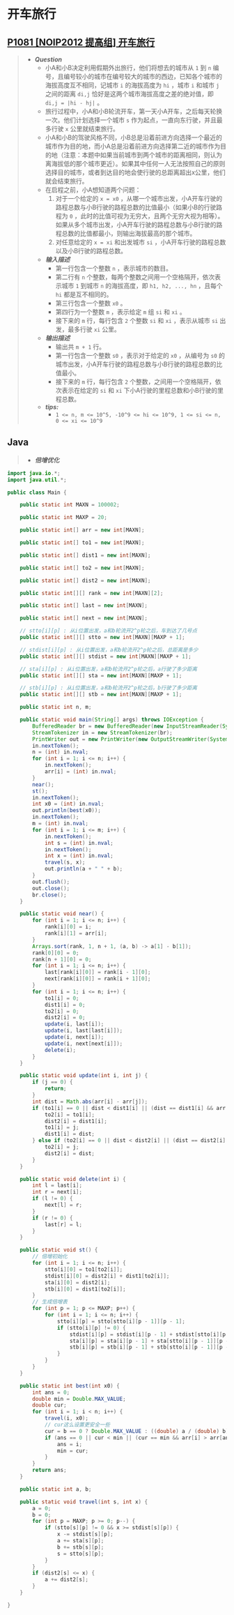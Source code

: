 # 开车旅行

## [P1081 [NOIP2012 提高组] 开车旅行](https://www.luogu.com.cn/problem/P1081)

> - ***Question***
>   - 小A和小B决定利用假期外出旅行，他们将想去的城市从 `1` 到 `n` 编号，且编号较小的城市在编号较大的城市的西边，已知各个城市的海拔高度互不相同，记城市 `i` 的海拔高度为 `hi` ，城市 `i` 和城市 `j` 之间的距离 `di,j` 恰好是这两个城市海拔高度之差的绝对值，即 `di,j = |hi - hj|` 。
>   - 旅行过程中，小A和小B轮流开车，第一天小A开车，之后每天轮换一次。他们计划选择一个城市 `s` 作为起点，一直向东行驶，并且最多行驶 `x` 公里就结束旅行。
>   - 小A和小B的驾驶风格不同，小B总是沿着前进方向选择一个最近的城市作为目的地，而小A总是沿着前进方向选择第二近的城市作为目的地（注意：本题中如果当前城市到两个城市的距离相同，则认为离海拔低的那个城市更近）。如果其中任何一人无法按照自己的原则选择目的城市，或者到达目的地会使行驶的总距离超出x公里，他们就会结束旅行。
>   - 在启程之前，小A想知道两个问题：
>     1. 对于一个给定的 `x = x0` ，从哪一个城市出发，小A开车行驶的路程总数与小B行驶的路程总数的比值最小（如果小B的行驶路程为 `0` ，此时的比值可视为无穷大，且两个无穷大视为相等）。如果从多个城市出发，小A开车行驶的路程总数与小B行驶的路程总数的比值都最小，则输出海拔最高的那个城市。
>     2. 对任意给定的 `x = xi` 和出发城市 `si` ，小A开车行驶的路程总数以及小B行驶的路程总数。
>   - ***输入描述***
>     - 第一行包含一个整数 `n` ，表示城市的数目。
>     - 第二行有 `n` 个整数，每两个整数之间用一个空格隔开，依次表示城市 `1` 到城市 `n` 的海拔高度，即 `h1, h2, ..., hn` ，且每个 `hi` 都是互不相同的。
>     - 第三行包含一个整数 `x0` 。
>     - 第四行为一个整数 `m` ，表示给定 `m` 组 `si` 和 `xi` 。
>     - 接下来的 `m` 行，每行包含 `2` 个整数 `si` 和 `xi` ，表示从城市 `si` 出发，最多行驶 `xi` 公里。
>   - ***输出描述***
>     - 输出共 `m + 1` 行。
>     - 第一行包含一个整数 `s0` ，表示对于给定的 `x0` ，从编号为 `s0` 的城市出发，小A开车行驶的路程总数与小B行驶的路程总数的比值最小。
>     - 接下来的 `m` 行，每行包含 `2` 个整数，之间用一个空格隔开，依次表示在给定的 `si` 和 `xi` 下小A行驶的里程总数和小B行驶的里程总数。
>   - ***tips:***
>     - `1 <= n, m <= 10^5, -10^9 <= hi <= 10^9, 1 <= si <= n, 0 <= xi <= 10^9`

## Java

> - ***倍增优化***

```java
import java.io.*;
import java.util.*;

public class Main {

    public static int MAXN = 100002;

    public static int MAXP = 20;

    public static int[] arr = new int[MAXN];

    public static int[] to1 = new int[MAXN];

    public static int[] dist1 = new int[MAXN];

    public static int[] to2 = new int[MAXN];

    public static int[] dist2 = new int[MAXN];

    public static int[][] rank = new int[MAXN][2];

    public static int[] last = new int[MAXN];

    public static int[] next = new int[MAXN];

    // stto[i][p] : 从i位置出发，a和b轮流开2^p轮之后，车到达了几号点
    public static int[][] stto = new int[MAXN][MAXP + 1];

    // stdist[i][p] : 从i位置出发，a和b轮流开2^p轮之后，总距离是多少
    public static int[][] stdist = new int[MAXN][MAXP + 1];

    // sta[i][p] : 从i位置出发，a和b轮流开2^p轮之后，a行驶了多少距离
    public static int[][] sta = new int[MAXN][MAXP + 1];

    // stb[i][p] : 从i位置出发，a和b轮流开2^p轮之后，b行驶了多少距离
    public static int[][] stb = new int[MAXN][MAXP + 1];

    public static int n, m;

    public static void main(String[] args) throws IOException {
        BufferedReader br = new BufferedReader(new InputStreamReader(System.in));
        StreamTokenizer in = new StreamTokenizer(br);
        PrintWriter out = new PrintWriter(new OutputStreamWriter(System.out));
        in.nextToken();
        n = (int) in.nval;
        for (int i = 1; i <= n; i++) {
            in.nextToken();
            arr[i] = (int) in.nval;
        }
        near();
        st();
        in.nextToken();
        int x0 = (int) in.nval;
        out.println(best(x0));
        in.nextToken();
        m = (int) in.nval;
        for (int i = 1; i <= m; i++) {
            in.nextToken();
            int s = (int) in.nval;
            in.nextToken();
            int x = (int) in.nval;
            travel(s, x);
            out.println(a + " " + b);
        }
        out.flush();
        out.close();
        br.close();
    }

    public static void near() {
        for (int i = 1; i <= n; i++) {
            rank[i][0] = i;
            rank[i][1] = arr[i];
        }
        Arrays.sort(rank, 1, n + 1, (a, b) -> a[1] - b[1]);
        rank[0][0] = 0;
        rank[n + 1][0] = 0;
        for (int i = 1; i <= n; i++) {
            last[rank[i][0]] = rank[i - 1][0];
            next[rank[i][0]] = rank[i + 1][0];
        }
        for (int i = 1; i <= n; i++) {
            to1[i] = 0;
            dist1[i] = 0;
            to2[i] = 0;
            dist2[i] = 0;
            update(i, last[i]);
            update(i, last[last[i]]);
            update(i, next[i]);
            update(i, next[next[i]]);
            delete(i);
        }
    }

    public static void update(int i, int j) {
        if (j == 0) {
            return;
        }
        int dist = Math.abs(arr[i] - arr[j]);
        if (to1[i] == 0 || dist < dist1[i] || (dist == dist1[i] && arr[j] < arr[to1[i]])) {
            to2[i] = to1[i];
            dist2[i] = dist1[i];
            to1[i] = j;
            dist1[i] = dist;
        } else if (to2[i] == 0 || dist < dist2[i] || (dist == dist2[i] && arr[j] < arr[to2[i]])) {
            to2[i] = j;
            dist2[i] = dist;
        }
    }

    public static void delete(int i) {
        int l = last[i];
        int r = next[i];
        if (l != 0) {
            next[l] = r;
        }
        if (r != 0) {
            last[r] = l;
        }
    }

    public static void st() {
        // 倍增初始化
        for (int i = 1; i <= n; i++) {
            stto[i][0] = to1[to2[i]];
            stdist[i][0] = dist2[i] + dist1[to2[i]];
            sta[i][0] = dist2[i];
            stb[i][0] = dist1[to2[i]];
        }
        // 生成倍增表
        for (int p = 1; p <= MAXP; p++) {
            for (int i = 1; i <= n; i++) {
                stto[i][p] = stto[stto[i][p - 1]][p - 1];
                if (stto[i][p] != 0) {
                    stdist[i][p] = stdist[i][p - 1] + stdist[stto[i][p - 1]][p - 1];
                    sta[i][p] = sta[i][p - 1] + sta[stto[i][p - 1]][p - 1];
                    stb[i][p] = stb[i][p - 1] + stb[stto[i][p - 1]][p - 1];
                }
            }
        }
    }

    public static int best(int x0) {
        int ans = 0;
        double min = Double.MAX_VALUE;
        double cur;
        for (int i = 1; i < n; i++) {
            travel(i, x0);
            // cur这么设置更安全一些
            cur = b == 0 ? Double.MAX_VALUE : ((double) a / (double) b);
            if (ans == 0 || cur < min || (cur == min && arr[i] > arr[ans])) {
                ans = i;
                min = cur;
            }
        }
        return ans;
    }

    public static int a, b;

    public static void travel(int s, int x) {
        a = 0;
        b = 0;
        for (int p = MAXP; p >= 0; p--) {
            if (stto[s][p] != 0 && x >= stdist[s][p]) {
                x -= stdist[s][p];
                a += sta[s][p];
                b += stb[s][p];
                s = stto[s][p];
            }
        }
        if (dist2[s] <= x) {
            a += dist2[s];
        }
    }

}
```
